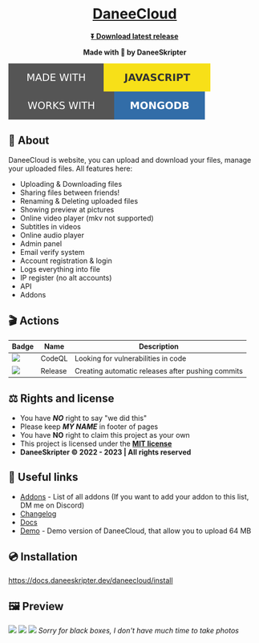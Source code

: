 # <h1 align="center">[DaneeCloud](https://docs.daneeskripter.dev/daneecloud/)</h1>
<b><p align="center">[⏬ Download latest release](https://github.com/daneeskripter/daneecloud/releases)</p></b>
<b><p align="center">Made with 💖 by DaneeSkripter</p></b>

<img align="center" src="/img/js.svg"></img>
<img align="center" src="/img/mongodb.svg"></img>

## 📃 About
DaneeCloud is website, you can upload and download your files, manage your uploaded files. All features here:
- Uploading & Downloading files
- Sharing files between friends!
- Renaming & Deleting uploaded files
- Showing preview at pictures
- Online video player (mkv not supported)
- Subtitles in videos
- Online audio player
- Admin panel
- Email verify system
- Account registration & login
- Logs everything into file
- IP register (no alt accounts)
- API
- Addons

## 🎬 Actions
| Badge | Name | Description |
| ----- | ---- | ----------- |
| ![](https://img.shields.io/github/actions/workflow/status/DaneeSkripter/DaneeCloud/codeql.yml?label=CodeQL&logo=github) | CodeQL | Looking for vulnerabilities in code |
| ![](https://img.shields.io/github/actions/workflow/status/DaneeSkripter/DaneeCloud/release.yml?label=Release&logo=github) | Release | Creating automatic releases after pushing commits

## ⚖️ Rights and license
- You have ***NO*** right to say "we did this"
- Please keep ***MY NAME*** in footer of pages
- You have **NO** right to claim this project as your own
- This project is licensed under the **[MIT license](./LICENSE)**
- **DaneeSkripter ©️ 2022 - 2023 | All rights reserved**

## 🔗 Useful links
- [Addons](https://docs.daneeskripter.dev/daneecloud/addons) - List of all addons (If you want to add your addon to this list, DM me on Discord)
- [Changelog](https://github.com/DaneeSkripter/DaneeCloud/blob/main/CHANGELOG.MD)
- [Docs](https://docs.daneeskripter.dev/daneecloud/) 
- [Demo](https://cloud.daneeskripter.dev) - Demo version of DaneeCloud, that allow you to upload 64 MB

## 💿 Installation
https://docs.daneeskripter.dev/daneecloud/install


## 🖼️ Preview
![](https://cloud.daneeskripter.dev/sf/daneeskripter/daneecloudhome.png)
![](https://cloud.daneeskripter.dev/sf/daneeskripter/daneecloudfiles.png)
![](https://cloud.daneeskripter.dev/sf/daneeskripter/daneecloudadmin.png)
*Sorry for black boxes, I don't have much time to take photos*


